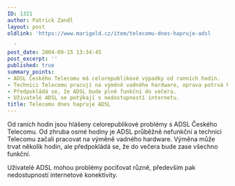 ```yaml
---
ID: 1321
author: Patrick Zandl
layout: post
oldlink: 'https://www.marigold.cz/item/telecomu-dnes-hapruje-adsl

  '
post_date: 2004-09-15 13:34:45
post_excerpt: ''
published: true
summary_points:
- ADSL Českého Telecomu má celorepublikové výpadky od ranních hodin.
- Technici Telecomu pracují na výměně vadného hardware, oprava potrvá hodiny.
- Předpokládá se, že ADSL bude plně funkční do večera.
- Uživatelé ADSL se potýkají s nedostupností internetu.
title: Telecomu dnes hapruje ADSL
---
```


<p>
Od raních hodin jsou hlášeny celorepublikové problémy s ADSL Českého Telecomu. Od zhruba osmé hodiny je ADSL průběžně nefunkční a technici Telecomu začali pracovat na výměně vadného hardware. Výměna může trvat několik hodin, ale předpokládá se, že do večera bude zase všechno funkční. </p>

<p>
Uživatelé ADSL mohou problémy pociťovat různě, především pak nedostupností internetové konektivity.
</p>